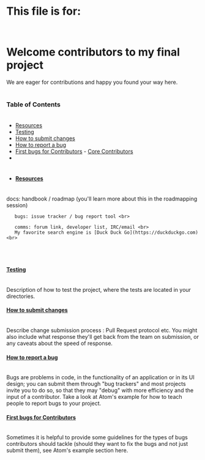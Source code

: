 # This file is for: <br><br>
# Welcome contributors to my final project <br>
We are eager for contributions and happy you found your way here. <br><br>
### Table of Contents <br><br>
- [Resources](#resources) 
- [Testing](#testing) 
-  [How to submit changes](#how-to-submit-changes) 
- [How to report a bug](#how-to-report-a-bug) 
-  [First bugs for Contributors](#first-bugs-for-contributors)  - [Core Contributors](#core-contributors) 
- <br><br>
- #### [Resources](#resources)
<br>
       docs: handbook / roadmap (you'll learn more about this in the roadmapping session) <br>
       
       bugs: issue tracker / bug report tool <br>
       
       comms: forum link, developer list, IRC/email <br>
       My favorite search engine is [Duck Duck Go](https://duckduckgo.com) <br> 
<br><br>
#### [Testing](#testing)
<br>
Description of how to test the project, where the tests are located in your directories.
<br>

#### [How to submit changes](#how-to-submit-changes)
<br>
Describe change submission process : Pull Request protocol etc. 
You might also include what response they'll get back from the team on submission, or any caveats about the speed of response.
<br>

#### [How to report a bug](#How-to-report-a-bug)
<br>
Bugs are problems in code, in the functionality of an application or in its UI design; you can submit them through "bug trackers" and most projects invite you to do so, so that they may "debug" with more efficiency and the input of a contributor. Take a look at Atom's example for how to teach people to report bugs to your project.
<br>

#### [First bugs for Contributors](#first-bugs-for-contributors) 
<br>
Sometimes it is helpful to provide some guidelines for the types of bugs contributors should tackle (should they want to fix the bugs and not just submit them), see Atom's example section here.
<br> 
